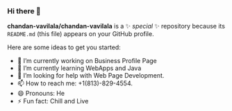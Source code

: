 ### Hi there 👋


**chandan-vavilala/chandan-vavilala** is a ✨ _special_ ✨ repository because its `README.md` (this file) appears on your GitHub profile.

Here are some ideas to get you started:

- 🔭 I’m currently working on Business Profile Page 
- 🌱 I’m currently learning WebApps and Java
- 🤔 I’m looking for help with Web Page Development.
- 📫 How to reach me: +1(813)-829-4554.
- 😄 Pronouns: He
- ⚡ Fun fact: Chill and Live 
